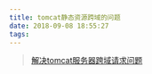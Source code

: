 ```yaml
---
title: tomcat静态资源跨域的问题
date: 2018-09-08 18:55:27
tags: 
---
```


> [解决tomcat服务器跨域请求问题](https://blog.csdn.net/chen_pt/article/details/53420799)
<!--more-->